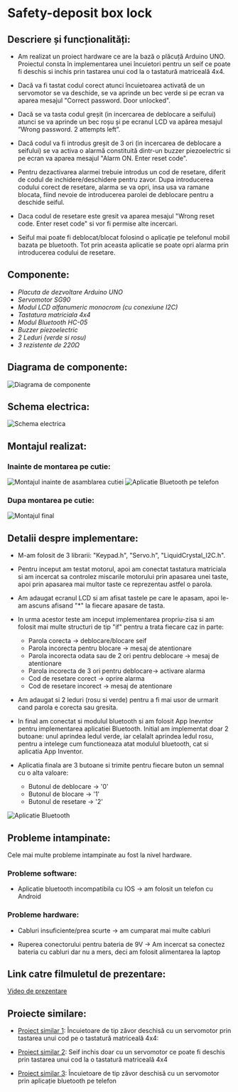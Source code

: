 # Safety-deposit box lock

## Descriere și funcționalități:
- Am realizat un proiect hardware ce are la bază o plăcuță Arduino UNO. Proiectul consta în implementarea unei încuietori pentru un seif ce poate fi deschis si inchis prin tastarea unui cod la o tastatură matriceală 4x4. 

- Dacă va fi tastat codul corect atunci încuietoarea activată de un servomotor se va deschide, se va aprinde un bec verde si pe ecran va aparea mesajul "Correct password. Door unlocked". 

- Dacă se va tasta codul greșit (in incercarea de deblocare a seifului) atunci se va aprinde un bec roșu și pe ecranul LCD va apărea mesajul ”Wrong password. 2 attempts left”. 

- Dacă codul va fi introdus greșit de 3 ori (in incercarea de deblocare a seifului) se va activa o alarmă constituită dintr-un buzzer piezoelectric si pe ecran va aparea mesajul "Alarm ON. Enter reset code". 

- Pentru dezactivarea alarmei trebuie introdus un cod de resetare, diferit de codul de inchidere/deschidere pentru zavor. Dupa introducerea codului corect de resetare, alarma se va opri, insa usa va ramane blocata, fiind nevoie de introducerea parolei de deblocare pentru a deschide seiful.

- Daca codul de resetare este gresit va aparea mesajul "Wrong reset code. Enter reset code" si vor fi permise alte incercari.

- Seiful mai poate fi deblocat/blocat folosind o aplicație pe telefonul mobil bazata pe bluetooth. Tot prin aceasta aplicatie se poate opri alarma prin introducerea codului de resetare.

## Componente:
- _Placuta de dezvoltare Arduino UNO_
- _Servomotor SG90_
- _Modul LCD alfanumeric monocrom (cu conexiune I2C)_
- _Tastatura matriciala 4x4_
- _Modul Bluetooth HC-05_ 
- _Buzzer piezoelectric_
- _2 Leduri (verde si rosu)_
- _3 rezistente de 220Ω_ 


## Diagrama de componente:
![Diagrama de componente](./Images/Schema_componente.jpeg)

## Schema electrica:
![Schema electrica](./Images/Schema_electrica.jpeg)

## Montajul realizat:
### Inainte de montarea pe cutie:
![Montajul inainte de asamblarea cutiei](./Images/Montaj_fara_cutie.jpeg)
![Aplicatie Bluetooth pe telefon](./Images/Aplicatie_telefon.jpeg)

### Dupa montarea pe cutie:
![Montajul final](./Images/Montaj_final.jpeg)

## Detalii despre implementare:
- M-am folosit de 3 librarii: "Keypad.h", "Servo.h", "LiquidCrystal_I2C.h".

- Pentru inceput am testat motorul, apoi am conectat tastatura matriciala si am incercat sa controlez miscarile motorului prin apasarea unei taste, apoi prin apasarea mai multor taste ce reprezentau astfel o parola.

- Am adaugat ecranul LCD si am afisat tastele pe care le apasam, apoi le-am ascuns afisand "*" la fiecare apasare de tasta.

- In urma acestor teste am inceput implementarea propriu-zisa si am folosit mai multe structuri de tip "if" pentru a trata fiecare caz in parte:
    - Parola corecta -> deblocare/blocare seif
    - Parola incorecta pentru blocare -> mesaj de atentionare
    - Parola incorecta odata sau de 2 ori pentru deblocare -> mesaj de atentionare
    - Parola incorecta de 3 ori pentru deblocare-> activare alarma
    - Cod de resetare corect -> oprire alarma
    - Cod de resetare incorect -> mesaj de atentionare

- Am adaugat si 2 leduri (rosu si verde) pentru a fi mai usor de urmarit cand parola e corecta sau gresita.

- In final am conectat si modulul bluetooth si am folosit App Inevntor pentru implementarea aplicatiei Bluetooth. Initial am implementat doar 2 butoane: unul aprindea ledul verde, iar celalalt aprindea ledul rosu, pentru a intelege cum functioneaza atat modulul bluetooth, cat si aplicatia App Inventor.

- Aplicatia finala are 3 butoane si trimite pentru fiecare buton un semnal cu o alta valoare:
    - Butonul de deblocare -> '0'
    - Butonul de blocare -> '1'
    - Butonul de resetare -> '2'

![Aplicatie Bluetooth](./Images/Schema_aplicatie_bluetooth.JPG)

## Probleme intampinate:
Cele mai multe probleme intampinate au fost la nivel hardware.
### Probleme software:
- Aplicatie bluetooth incompatibila cu IOS -> am folosit un telefon cu Android

### Probleme hardware:
- Cabluri insuficiente/prea scurte -> am cumparat mai multe cabluri

- Ruperea conectorului pentru bateria de 9V -> Am incercat sa conectez bateria cu cabluri dar nu a mers, deci am folosit    alimentarea la laptop

## Link catre filmuletul de prezentare:
[Video de prezentare](https://youtu.be/hYat2CCaaKQ)

## Proiecte similare:
- [Proiect similar 1](https://www.youtube.com/watch?v=q7AhM_JKIKg): Încuietoare de tip zăvor deschisă cu un servomotor prin tastarea unui cod pe o tastatură matriceală 4x4: 

- [Proiect similar 2](https://www.youtube.com/watch?v=xkLf84XIyL8&t=602s): Seif inchis doar cu un servomotor ce poate fi deschis prin tastarea unui cod la o tastatură matriceală 4x4

- [Proiect similar 3](https://www.youtube.com/watch?v=thTfswLiMTs): Încuietoare de tip zăvor deschisă cu un servomotor prin aplicație bluetooth pe telefon


